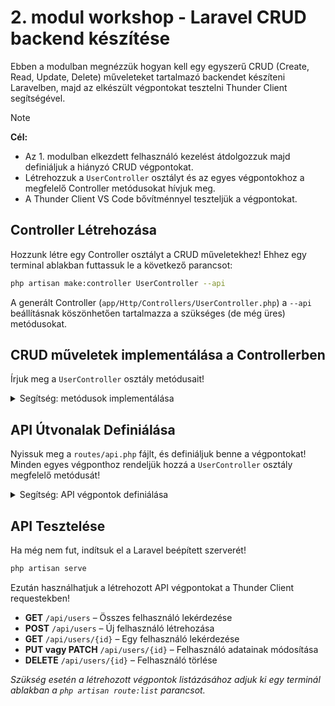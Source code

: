 # 2. modul workshop - Laravel CRUD backend készítése

Ebben a modulban megnézzük hogyan kell egy egyszerű CRUD (Create, Read, Update, Delete) műveleteket tartalmazó backendet készíteni Laravelben, majd az elkészült végpontokat tesztelni Thunder Client segítségével.

> [!NOTE]  
> **Cél:**  
> - Az 1. modulban elkezdett felhasználó kezelést átdolgozzuk majd definiáljuk a hiányzó CRUD végpontokat. 
> - Létrehozzuk a `UserController` osztályt és az egyes végpontokhoz a megfelelő Controller metódusokat hívjuk meg.
> - A Thunder Client VS Code bővítménnyel teszteljük a végpontokat.


## Controller Létrehozása

Hozzunk létre egy Controller osztályt a CRUD műveletekhez! Ehhez egy terminal ablakban futtassuk le a következő parancsot:

```sh
php artisan make:controller UserController --api
```

A generált Controller (`app/Http/Controllers/UserController.php`) a `--api` beállításnak köszönhetően tartalmazza a szükséges (de még üres) metódusokat.

## CRUD műveletek implementálása a Controllerben

Írjuk meg a `UserController` osztály metódusait! 

<details>
<summary>Segítség: metódusok implementálása</summary>

```php
use App\Models\User;
use Illuminate\Http\Request;

class UserController extends Controller
{
    public function index()
    {
        $users = User::all();
        return response()->json($users);
    }

    public function store(Request $request)
    {
        //TODO: validate the request!!!
        
        $user = User::create([
            $request->all()
        ]);
        
        return response()->json($user, 201);
    }

    public function show($id)
    {
        $user = User::findOrFail($id);
        return response()->json($user);
    }

    public function update(Request $request, $id)
    {
        //TODO: validate the request!!!

        $user = User::findOrFail($id);
        $user->update($request->all());
        return response()->json($user);
    }

    public function destroy($id)
    {
        $user = User::findOrFail($id);
        $user->delete();
        return response()->noContent();
    }
}
```
</details>

## API Útvonalak Definiálása

Nyissuk meg a `routes/api.php` fájlt, és definiáljuk benne a végpontokat! Minden egyes végponthoz rendeljük hozzá a `UserController` osztály megfelelő metódusát!

<details>
<summary>Segítség: API végpontok definiálása</summary>

```php
use App\Http\Controllers\UserController;

Route::get('/users', [UserController::class, 'index']);
Route::get('/users/{user}', [UserController::class, 'show']);
Route::post('/users', [UserController::class, 'store']);
Route::put('/users/{user}', [UserController::class, 'update']);
Route::patch('/users/{user}', [UserController::class, 'update']);
Route::delete('/users/{user}', [UserController::class, 'destroy']);
```
</details>

## API Tesztelése

Ha még nem fut, indítsuk el a Laravel beépített szerverét!

```sh
php artisan serve
```

Ezután használhatjuk a létrehozott API végpontokat a Thunder Client requestekben!

- **GET** `/api/users` – Összes felhasználó lekérdezése
- **POST** `/api/users` – Új felhasználó létrehozása
- **GET** `/api/users/{id}` – Egy felhasználó lekérdezése
- **PUT vagy PATCH** `/api/users/{id}` – Felhasználó adatainak módosítása
- **DELETE** `/api/users/{id}` – Felhasználó törlése

*Szükség esetén a létrehozott végpontok listázásához adjuk ki egy terminál ablakban a `php artisan route:list` parancsot.*